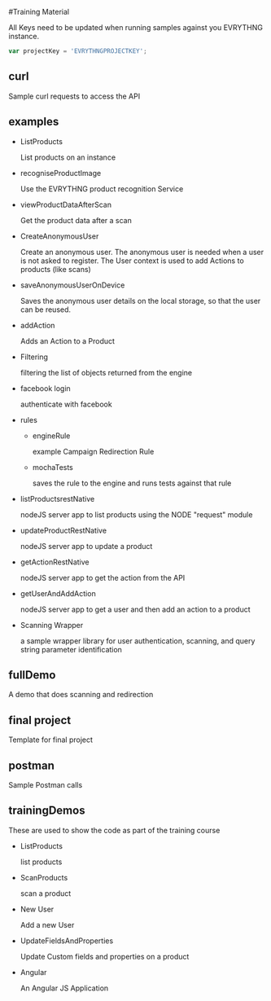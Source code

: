 #Training Material

All Keys need to be updated when running samples against you EVRYTHNG instance.
```javascript
var projectKey = 'EVRYTHNGPROJECTKEY';
```

## curl 
Sample curl requests to access the API

## examples

- ListProducts

  List products on an instance
- recogniseProductImage

  Use the EVRYTHNG product recognition Service
- viewProductDataAfterScan
  
  Get the product data after a scan
- CreateAnonymousUser

  Create an anonymous user. The anonymous user is needed when a user is not asked to register. The User context
  is used to add Actions to products (like scans)
- saveAnonymousUserOnDevice

  Saves the anonymous user details on the local storage, so that the user can be reused.
- addAction

  Adds an Action to a Product
- Filtering

  filtering the list of objects returned from the engine
- facebook login

  authenticate with facebook
- rules
  - engineRule
    
    example Campaign Redirection Rule
  - mochaTests
    
    saves the rule to the engine and runs tests against that rule
- listProductsrestNative
  
  nodeJS server app to list products using the NODE "request" module
- updateProductRestNative

  nodeJS server app to update a product
- getActionRestNative

  nodeJS server app to get the action from the API
- getUserAndAddAction

  nodeJS server app to get a user and then add an action to a product

- Scanning Wrapper

  a sample wrapper library for user authentication, scanning, and query string parameter identification

## fullDemo
  
  A demo that does scanning and redirection
    
## final project

Template for final project

## postman
  Sample Postman calls

## trainingDemos 

These are used to show the code as part of the training course
 
- ListProducts

    list products
- ScanProducts

    scan a product
- New User

    Add a new User
- UpdateFieldsAndProperties

    Update Custom fields and properties on a product
- Angular

    An Angular JS Application










